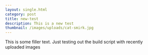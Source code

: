 ```yaml
---
layout: single.html
category: post
title: new-test
description: This is a new test
thumbnail: /images/uploads/cat-smirk.jpg
---
```

This is some filler text. Just testing out the build script with recently uploaded images

